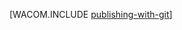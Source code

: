 <properties title="Publishing with Git (PHP) - Azure" pageTitle="Publishing with Git (PHP) - Azure" keywords="publishing Git Azure, publish website Azure" description="Learn how to use Git to publish an Azure web site, and then enable continuous deployment from GitHub and CodePlex." services="Web Sites" documentationCenter="PHP" authors="larryf" />
<tags ms.service="Web Sites"
    ms.date="03/24/2015"
    wacn.date=""
    />

[WACOM.INCLUDE [publishing-with-git][publishing-with-git]]

  [publishing-with-git]: ../includes/publishing-with-git.md
